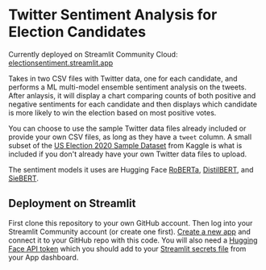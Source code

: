 # Twitter Sentiment Analysis for Election Candidates
Currently deployed on Streamlit Community Cloud: [electionsentiment.streamlit.app](https://electionsentiment.streamlit.app/)

Takes in two CSV files with Twitter data, one for each candidate, and performs a ML multi-model ensemble sentiment analysis on the tweets. After anlaysis, it will display a chart comparing counts of both positive and negative sentiments for each candidate and then displays which candidate is more likely to win the election based on most positive votes.

You can choose to use the sample Twitter data files already included or provide your own CSV files, as long as they have a `tweet` column. A small subset of the [US Election 2020 Sample Dataset](https://www.kaggle.com/datasets/manchunhui/us-election-2020-tweets/data) from Kaggle is what is included if you don't already have your own Twitter data files to upload.

The sentiment models it uses are Hugging Face [RoBERTa](https://huggingface.co/cardiffnlp/twitter-roberta-base-sentiment-latest), [DistilBERT](https://huggingface.co/docs/transformers/en/model_doc/distilbert), and [SieBERT](https://huggingface.co/siebert/sentiment-roberta-large-english).

## Deployment on Streamlit
First clone this repository to your own GitHub account. Then log into your Streamlit Community account (or create one first). [Create a new app](https://share.streamlit.io/new) and connect it to your GitHub repo with this code. You will also need a [Hugging Face API token](https://huggingface.co/settings/tokens) which you should add to your [Streamlit secrets file](https://docs.streamlit.io/deploy/streamlit-community-cloud/deploy-your-app/secrets-management]) from your App dashboard.

